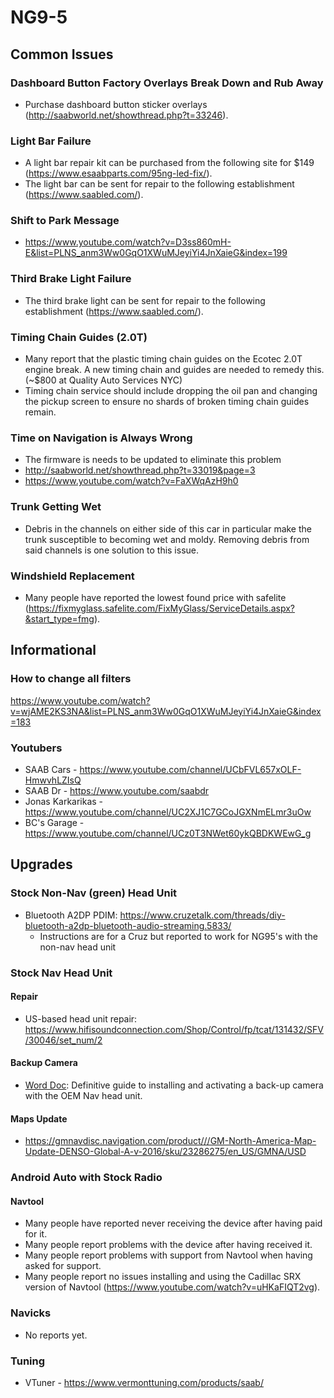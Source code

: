 # NG9-5
## Common Issues
### Dashboard Button Factory Overlays Break Down and Rub Away
 - Purchase dashboard button sticker overlays (http://saabworld.net/showthread.php?t=33246).
### Light Bar Failure
 - A light bar repair kit can be purchased from the following site for $149 (https://www.esaabparts.com/95ng-led-fix/).
 - The light bar can be sent for repair to the following establishment (https://www.saabled.com/).
### Shift to Park Message
 - https://www.youtube.com/watch?v=D3ss860mH-E&list=PLNS_anm3Ww0GqO1XWuMJeyiYi4JnXaieG&index=199
### Third Brake Light Failure
 - The third brake light can be sent for repair to the following establishment (https://www.saabled.com/).
### Timing Chain Guides (2.0T)
 - Many report that the plastic timing chain guides on the Ecotec 2.0T engine break.  A new timing chain and guides are needed to remedy this. (~$800 at Quality Auto Services NYC)
 - Timing chain service should include dropping the oil pan and changing the pickup screen to ensure no shards of broken timing chain guides remain.
### Time on Navigation is Always Wrong
 - The firmware is needs to be updated to eliminate this problem
 - http://saabworld.net/showthread.php?t=33019&page=3
 - https://www.youtube.com/watch?v=FaXWqAzH9h0
### Trunk Getting Wet
 - Debris in the channels on either side of this car in particular make the trunk susceptible to becoming wet and moldy.  Removing debris from said channels is one solution to this issue.
### Windshield Replacement
  - Many people have reported the lowest found price with safelite (https://fixmyglass.safelite.com/FixMyGlass/ServiceDetails.aspx?&start_type=fmg).
## Informational
### How to change all filters
https://www.youtube.com/watch?v=wjAME2KS3NA&list=PLNS_anm3Ww0GqO1XWuMJeyiYi4JnXaieG&index=183
### Youtubers
 - SAAB Cars - https://www.youtube.com/channel/UCbFVL657xOLF-HmwvhLZIsQ
 - SAAB Dr - https://www.youtube.com/saabdr
 - Jonas Karkarikas - https://www.youtube.com/channel/UC2XJ1C7GCoJGXNmELmr3uOw
 - BC's Garage - https://www.youtube.com/channel/UCz0T3NWet60ykQBDKWEwG_g
## Upgrades
### Stock Non-Nav (green) Head Unit
 - Bluetooth A2DP PDIM: https://www.cruzetalk.com/threads/diy-bluetooth-a2dp-bluetooth-audio-streaming.5833/
   + Instructions are for a Cruz but reported to work for NG95's with the non-nav head unit
### Stock Nav Head Unit
#### Repair
 - US-based head unit repair: https://www.hifisoundconnection.com/Shop/Control/fp/tcat/131432/SFV/30046/set_num/2
#### Backup Camera
 - [Word Doc](https://1drv.ms/w/s!Av5IQUxnr8DUjaspnbwGOvrCgv7U_A?e=4oUP4Q): Definitive guide to installing and activating a back-up camera with the OEM Nav head unit.
#### Maps Update
 - https://gmnavdisc.navigation.com/product///GM-North-America-Map-Update-DENSO-Global-A-v-2016/sku/23286275/en_US/GMNA/USD
### Android Auto with Stock Radio
#### Navtool
 - Many people have reported never receiving the device after having paid for it.
 - Many people report problems with the device after having received it.
 - Many people report problems with support from Navtool when having asked for support.
 - Many people report no issues installing and using the Cadillac SRX version of Navtool (https://www.youtube.com/watch?v=uHKaFIQT2vg).
### Navicks
 - No reports yet.
### Tuning
 - VTuner - https://www.vermonttuning.com/products/saab/
